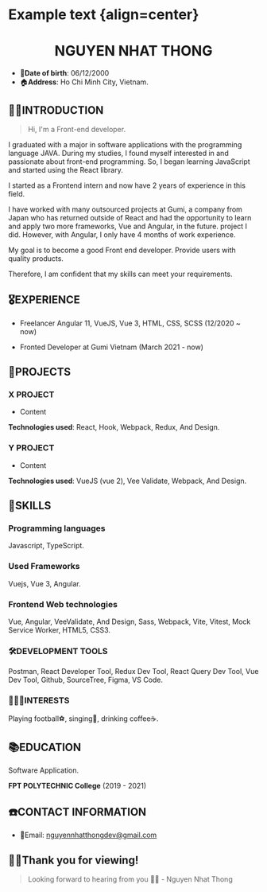<!-- # NGUYEN NHAT THONG -->
# Example text {align=center}
<h1 style="text-align: center;">NGUYEN NHAT THONG</h1>

<!-- <img src="./public/avata.jpg" width="180" style='border-radius: 10px; margin-bottom: 20px;'/> -->

- 👶**Date of birth**: 06/12/2000
- 🏠**Address**: Ho Chi Minh City, Vietnam.

## 🙋🏻INTRODUCTION

> Hi, I'm a Front-end developer.

I graduated with a major in software applications with the programming language JAVA. During my studies, I found myself interested in and passionate about front-end programming. So, I began learning JavaScript and started using the React library.

I started as a Frontend intern and now have 2 years of experience in this field.

I have worked with many outsourced projects at Gumi, a company from Japan who has returned outside of React and had the opportunity to learn and apply two more frameworks, Vue and Angular, in the future. project I did. However, with Angular, I only have 4 months of work experience.

My goal is to become a good Front end developer. Provide users with quality products.

Therefore, I am confident that my skills can meet your requirements.

## 🎖EXPERIENCE

- Freelancer Angular 11, VueJS, Vue 3, HTML, CSS, SCSS (12/2020 ~ now)

- Fronted Developer at Gumi Vietnam (March 2021 - now)

## 📑PROJECTS

### X PROJECT

- Content

**Technologies used**: React, Hook, Webpack, Redux, And Design.

### Y PROJECT

- Content

**Technologies used**: VueJS (vue 2), Vee Validate, Webpack, And Design.

## 🔧SKILLS

### Programming languages

Javascript, TypeScript.

### Used Frameworks

Vuejs, Vue 3, Angular.

### Frontend Web technologies

Vue, Angular, VeeValidate, And Design, Sass, Webpack, Vite, Vitest, Mock Service Worker, HTML5, CSS3.

<!-- ### Backend Web technologies

- Protocols: REST, HTTP(S)
- Frameworks/Libraries: Json server
- Cloud Services: Vercel -->

### 🛠DEVELOPMENT TOOLS

Postman, React Developer Tool, Redux Dev Tool, React Query Dev Tool, Vue Dev Tool, Github, SourceTree, Figma, VS Code.

### 💁🏻‍♂️INTERESTS

Playing football⚽️, singing🎤, drinking coffee☕️.

## 📚EDUCATION

Software Application.

**FPT POLYTECHNIC College** (2019 - 2021)

## ☎️CONTACT INFORMATION

- 📧Email: [nguyennhatthongdev@gmail.com](mailto:nguyennhatthongdev@gmail.com)

## 🙏🏻Thank you for viewing!

> Looking forward to hearing from you :bowing_man: - Nguyen Nhat Thong
